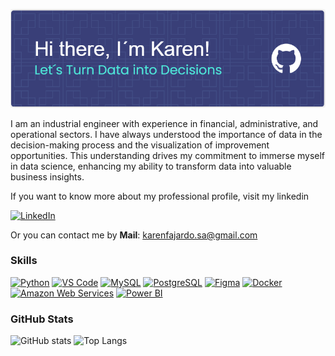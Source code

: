 
![Header](./header_git.png)

I am an industrial engineer with experience in financial, administrative, and operational sectors.  I have always understood the importance of data in the decision-making process and the visualization of improvement opportunities. This understanding drives my commitment to immerse myself in data science, enhancing my ability to transform data into valuable business insights.

If you want to know more about my professional profile, visit my linkedin

[![LinkedIn](https://img.shields.io/badge/linkedin-%230077B5.svg?style=for-the-badge&logo=linkedin&logoColor=white)](https://www.linkedin.com/in/karen-fajardo-sarmiento/)

Or you can contact me by **Mail**: [karenfajardo.sa@gmail.com](mailto:karenfajardo.sa@gmail.com)

### Skills
<p align="left">
  <a href="https://www.python.org/" target="_blank" rel="noreferrer"><img src="https://raw.githubusercontent.com/danielcranney/readme-generator/main/public/icons/skills/python-colored.svg" width="36" height="36" alt="Python" /></a>
  <a href="https://code.visualstudio.com/" target="_blank" rel="noreferrer"><img src="https://raw.githubusercontent.com/danielcranney/readme-generator/main/public/icons/skills/visualstudiocode.svg" width="36" height="36" alt="VS Code" /></a>
  <a href="https://www.mysql.com/" target="_blank" rel="noreferrer"><img src="https://raw.githubusercontent.com/danielcranney/readme-generator/main/public/icons/skills/mysql-colored.svg" width="36" height="36" alt="MySQL" /></a>
  <a href="https://www.postgresql.org/" target="_blank" rel="noreferrer"><img src="https://raw.githubusercontent.com/danielcranney/readme-generator/main/public/icons/skills/postgresql-colored.svg" width="36" height="36" alt="PostgreSQL" /></a>
  <a href="https://www.figma.com/" target="_blank" rel="noreferrer"><img src="https://raw.githubusercontent.com/danielcranney/readme-generator/main/public/icons/skills/figma-colored.svg" width="36" height="36" alt="Figma" /></a>
  <a href="https://www.docker.com/" target="_blank" rel="noreferrer"><img src="https://raw.githubusercontent.com/danielcranney/readme-generator/main/public/icons/skills/docker-colored.svg" width="36" height="36" alt="Docker" /></a>
  <a href="https://aws.amazon.com" target="_blank" rel="noreferrer"><img src="https://raw.githubusercontent.com/danielcranney/readme-generator/main/public/icons/skills/aws-colored.svg" width="36" height="36" alt="Amazon Web Services" /></a>
  <a href="https://powerbi.microsoft.com/" target="_blank" rel="noreferrer"><img src="https://github.com/marclelijveld/Power-BI-Icons/blob/main/PNG/Power-BI.png" width="36" height="36" alt="Power BI" /></a>
</p>

### GitHub Stats

![GitHub stats](https://github-readme-stats.vercel.app/api?username=KarenFaS&show_icons=true&theme=catppuccin_latte&rank_icon=percentile&exclude_repo=KarenFaS)
![Top Langs](https://github-readme-stats.vercel.app/api/top-langs/?username=KarenFaS&layout=compact&theme=catppuccin_latte)

